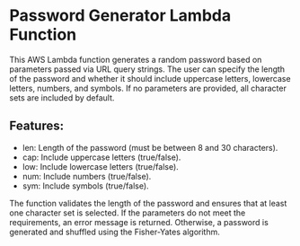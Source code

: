 # Password Generator Lambda Function

This AWS Lambda function generates a random password based on parameters passed via URL query strings.
The user can specify the length of the password and whether it should include uppercase letters, lowercase letters, numbers, and symbols. 
If no parameters are provided, all character sets are included by default.

## Features:

* len: Length of the password (must be between 8 and 30 characters).
* cap: Include uppercase letters (true/false).
* low: Include lowercase letters (true/false).
* num: Include numbers (true/false).
* sym: Include symbols (true/false).

The function validates the length of the password and ensures that at least one character set is selected. If the parameters do not meet the requirements, an error message is returned. Otherwise, a password is generated and shuffled using the Fisher-Yates algorithm.
